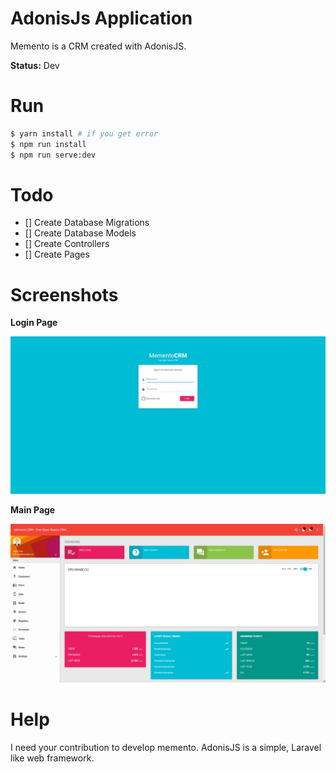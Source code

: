 # AdonisJs Application

Memento is a CRM created with AdonisJS.

**Status:** Dev

# Run

```bash
$ yarn install # if you get error
$ npm run install
$ npm run serve:dev
```

# Todo

- [] Create Database Migrations
- [] Create Database Models
- [] Create Controllers
- [] Create Pages

# Screenshots

**Login Page**

![/docs/images/login.png](/docs/images/login.png)

**Main Page**

![/docs/images/main.png](/docs/images/main.png)

# Help

I need your contribution to develop memento. AdonisJS is a simple, Laravel like web framework.